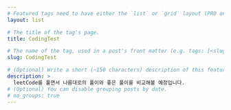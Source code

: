 ```yaml
---
# Featured tags need to have either the `list` or `grid` layout (PRO only).
layout: list

# The title of the tag's page.
title: CodingTest

# The name of the tag, used in a post's front matter (e.g. tags: [<slug>]).
slug: CodingTest

# (Optional) Write a short (~150 characters) description of this featured tag.
description: >
  leetCode를 풀면서 나름대로의 풀이와 좋은 풀이를 비교해볼 예정입니다.
# (Optional) You can disable grouping posts by date.
# no_groups: true
---
```

